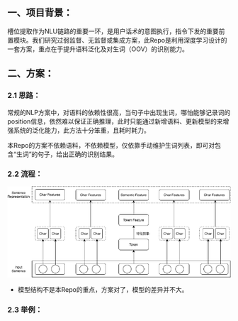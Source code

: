 ## 一、项目背景：

槽位提取作为NLU链路的重要一环，是用户话术的意图执行，指令下发的重要前置模块。我们研究过弱监督、无监督或集成方案，此Repo是利用深度学习设计的一套方案，重点在于提升语料泛化及对生词（OOV）的识别能力。



## 二、方案：

### 2.1 思路：

常规的NLP方案中，对语料的依赖性很高，当句子中出现生词，哪怕能够记录词的position信息，依然难以保证正确推理，此时只能通过新增语料、更新模型的来增强系统的泛化能力，此方法十分笨重，且耗时耗力。

本Repo的方案不依赖语料，不依赖模型，仅依靠手动维护生词列表，即可对包含“生词”的句子，给出正确的识别结果。



### 2.2 流程：

![Process image](png/Process_image.png)

* 模型结构不是本Repo的重点，方案对了，模型的差异并不大。



### 2.3 举例：



